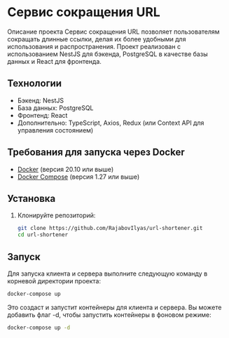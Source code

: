 # Сервис сокращения URL
Описание проекта
Сервис сокращения URL позволяет пользователям сокращать длинные ссылки, делая их более удобными для использования и распространения. Проект реализован с использованием NestJS для бэкенда, PostgreSQL в качестве базы данных и React для фронтенда.

## Технологии
- Бэкенд: NestJS
- База данных: PostgreSQL
- Фронтенд: React
- Дополнительно: TypeScript, Axios, Redux (или Context API для управления состоянием)



## Требования для запуска через Docker

- [Docker](https://www.docker.com/get-started) (версия 20.10 или выше)
- [Docker Compose](https://docs.docker.com/compose/) (версия 1.27 или выше)

## Установка

1. Клонируйте репозиторий:

   ```bash
   git clone https://github.com/RajabovIlyas/url-shortener.git
   cd url-shortener
   ```

## Запуск

Для запуска клиента и сервера выполните следующую команду в корневой директории проекта:

```bash
docker-compose up
```

Это создаст и запустит контейнеры для клиента и сервера. Вы можете добавить флаг -d, чтобы запустить контейнеры в фоновом режиме:


```bash
docker-compose up -d
```

